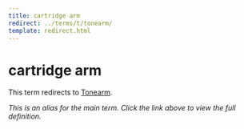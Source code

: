 ```yaml
---
title: cartridge arm
redirect: ../terms/t/tonearm/
template: redirect.html
---
```


# cartridge arm

This term redirects to [Tonearm](../terms/t/tonearm/).

*This is an alias for the main term. Click the link above to view the full definition.*
